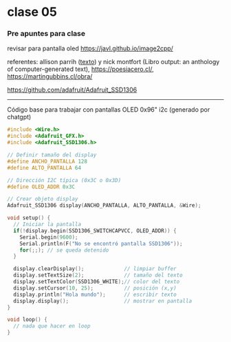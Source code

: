 # clase 05

### Pre apuntes para clase

revisar para pantalla oled
https://javl.github.io/image2cpp/

referentes: allison parrih ([texto](https://posts.decontextualize.com/queer-in-ai-2021/)) y nick montfort (Libro output: an anthology of computer-generated text), <https://poesiacero.cl/>, <https://martingubbins.cl/obra/>

<https://github.com/adafruit/Adafruit_SSD1306>

___

Código base para trabajar con pantallas OLED 0x96" i2c  (generado por chatgpt)

```cpp
#include <Wire.h>
#include <Adafruit_GFX.h>
#include <Adafruit_SSD1306.h>

// Definir tamaño del display
#define ANCHO_PANTALLA 128
#define ALTO_PANTALLA 64

// Dirección I2C típica (0x3C o 0x3D)
#define OLED_ADDR 0x3C  

// Crear objeto display
Adafruit_SSD1306 display(ANCHO_PANTALLA, ALTO_PANTALLA, &Wire);

void setup() {
  // Iniciar la pantalla
  if(!display.begin(SSD1306_SWITCHCAPVCC, OLED_ADDR)) {
    Serial.begin(9600);
    Serial.println(F("No se encontró pantalla SSD1306"));
    for(;;); // se queda detenido
  }

  display.clearDisplay();             // limpiar buffer
  display.setTextSize(2);             // tamaño del texto
  display.setTextColor(SSD1306_WHITE);// color del texto
  display.setCursor(10, 25);          // posición (x,y)
  display.println("Hola mundo");      // escribir texto
  display.display();                  // mostrar en pantalla
}

void loop() {
  // nada que hacer en loop
}

```